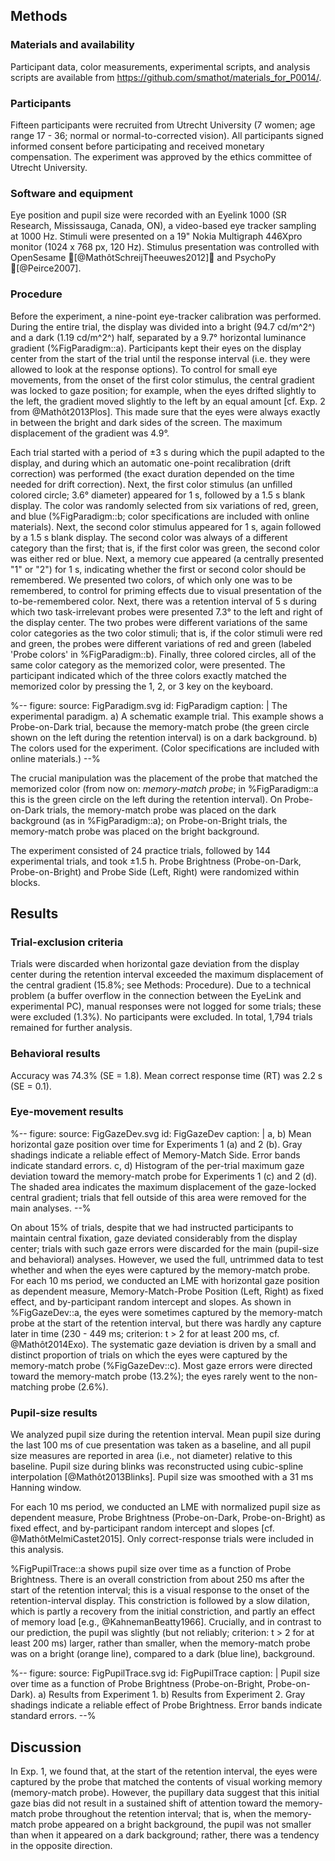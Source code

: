 ## Methods

### Materials and availability

Participant data, color measurements, experimental scripts, and analysis scripts are available from <https://github.com/smathot/materials_for_P0014/>.

### Participants

Fifteen participants were recruited from Utrecht University (7 women; age range 17 - 36; normal or normal-to-corrected vision). All participants signed informed consent before participating and received monetary compensation. The experiment was approved by the ethics committee of Utrecht University.

### Software and equipment

Eye position and pupil size were recorded with an Eyelink 1000 (SR Research, Mississauga, Canada, ON), a video-based eye tracker sampling at 1000 Hz. Stimuli were presented on a 19" Nokia Multigraph 446Xpro monitor (1024 x 768 px, 120 Hz). Stimulus presentation was controlled with OpenSesame [@MathôtSchreijTheeuwes2012] and PsychoPy [@Peirce2007].

### Procedure

Before the experiment, a nine-point eye-tracker calibration was performed. During the entire trial, the display was divided into a bright (94.7 cd/m^2^) and a dark (1.19 cd/m^2^) half, separated by a 9.7° horizontal luminance gradient (%FigParadigm::a). Participants kept their eyes on the display center from the start of the trial until the response interval (i.e. they were allowed to look at the response options). To control for small eye movements, from the onset of the first color stimulus, the central gradient was locked to gaze position; for example, when the eyes drifted slightly to the left, the gradient moved slightly to the left by an equal amount [cf. Exp. 2 from @Mathôt2013Plos]. This made sure that the eyes were always exactly in between the bright and dark sides of the screen. The maximum displacement of the gradient was 4.9°.

Each trial started with a period of ±3 s during which the pupil adapted to the display, and during which an automatic one-point recalibration (drift correction) was performed (the exact duration depended on the time needed for drift correction). Next, the first color stimulus (an unfilled colored circle; 3.6° diameter) appeared for 1 s, followed by a 1.5 s blank display. The color was randomly selected from six variations of red, green, and blue (%FigParadigm::b; color specifications are included with online materials). Next, the second color stimulus appeared for 1 s, again followed by a 1.5 s blank display. The second color was always of a different category than the first; that is, if the first color was green, the second color was either red or blue. Next, a memory cue appeared (a centrally presented "1" or "2") for 1 s, indicating whether the first or second color should be remembered. We presented two colors, of which only one was to be remembered, to control for priming effects due to visual presentation of the to-be-remembered color. Next, there was a retention interval of 5 s during which two task-irrelevant probes were presented 7.3° to the left and right of the display center. The two probes were different variations of the same color categories as the two color stimuli; that is, if the color stimuli were red and green, the probes were different variations of red and green (labeled 'Probe colors' in %FigParadigm::b). Finally, three colored circles, all of the same color category as the memorized color, were presented. The participant indicated which of the three colors exactly matched the memorized color by pressing the 1, 2, or 3 key on the keyboard.

%--
figure:
 source: FigParadigm.svg
 id: FigParadigm
 caption: |
  The experimental paradigm. a) A schematic example trial. This example shows a Probe-on-Dark trial, because the memory-match probe (the green circle shown on the left during the retention interval) is on a dark background. b) The colors used for the experiment. (Color specifications are included with online materials.)
--%

The crucial manipulation was the placement of the probe that matched the memorized color (from now on: *memory-match probe*; in %FigParadigm::a this is the green circle on the left during the retention interval). On Probe-on-Dark trials, the memory-match probe was placed on the dark background (as in %FigParadigm::a); on Probe-on-Bright trials, the memory-match probe was placed on the bright background.

The experiment consisted of 24 practice trials, followed by 144 experimental trials, and took ±1.5 h. Probe Brightness (Probe-on-Dark, Probe-on-Bright) and Probe Side (Left, Right) were randomized within blocks.

## Results

### Trial-exclusion criteria

Trials were discarded when horizontal gaze deviation from the display center during the retention interval exceeded the maximum displacement of the central gradient (15.8%; see Methods: Procedure). Due to a technical problem (a buffer overflow in the connection between the EyeLink and experimental PC), manual responses were not logged for some trials; these were excluded (1.3%). No participants were excluded. In total, 1,794 trials remained for further analysis.

### Behavioral results

Accuracy was 74.3% (SE = 1.8). Mean correct response time (RT) was 2.2 s (SE = 0.1).

### Eye-movement results

%--
figure:
 source: FigGazeDev.svg
 id: FigGazeDev
 caption: |
  a, b) Mean horizontal gaze position over time for Experiments 1 (a) and 2 (b). Gray shadings indicate a reliable effect of Memory-Match Side. Error bands indicate standard errors. c, d) Histogram of the per-trial maximum gaze deviation toward the memory-match probe for Experiments 1 (c) and 2 (d). The shaded area indicates the maximum displacement of the gaze-locked central gradient; trials that fell outside of this area were removed for the main analyses.
--%

On about 15% of trials, despite that we had instructed participants to maintain central fixation, gaze deviated considerably from the display center; trials with such gaze errors were discarded for the main (pupil-size and behavioral) analyses. However, we used the full, untrimmed data to test whether and when the eyes were captured by the memory-match probe. For each 10 ms period, we conducted an LME with horizontal gaze position as dependent measure, Memory-Match-Probe Position (Left, Right) as fixed effect, and by-participant random intercept and slopes. As shown in %FigGazeDev::a, the eyes were sometimes captured by the memory-match probe at the start of the retention interval, but there was hardly any capture later in time (230 - 449 ms; criterion: t > 2 for at least 200 ms, cf. @Mathôt2014Exo). The systematic gaze deviation is driven by a small and distinct proportion of trials on which the eyes were captured by the memory-match probe (%FigGazeDev::c). Most gaze errors were directed toward the memory-match probe (13.2%); the eyes rarely went to the non-matching probe (2.6%).

### Pupil-size results

We analyzed pupil size during the retention interval. Mean pupil size during the last 100 ms of cue presentation was taken as a baseline, and all pupil size measures are reported in area (i.e., not diameter) relative to this baseline. Pupil size during blinks was reconstructed using cubic-spline interpolation [@Mathôt2013Blinks]. Pupil size was smoothed with a 31 ms Hanning window.

For each 10 ms period, we conducted an LME with normalized pupil size as dependent measure, Probe Brightness (Probe-on-Dark, Probe-on-Bright) as fixed effect, and by-participant random intercept and slopes [cf. @MathôtMelmiCastet2015]. Only correct-response trials were included in this analysis.

%FigPupilTrace::a shows pupil size over time as a function of Probe Brightness. There is an overall constriction from about 250 ms after the start of the retention interval; this is a visual response to the onset of the retention-interval display. This constriction is followed by a slow dilation, which is partly a recovery from the initial constriction, and partly an effect of memory load [e.g., @KahnemanBeatty1966]. Crucially, and in contrast to our prediction, the pupil was slightly (but not reliably; criterion: t > 2 for at least 200 ms) larger, rather than smaller, when the memory-match probe was on a bright (orange line), compared to a dark (blue line), background.

%--
figure:
 source: FigPupilTrace.svg
 id: FigPupilTrace
 caption: |
  Pupil size over time as a function of Probe Brightness (Probe-on-Bright, Probe-on-Dark). a) Results from Experiment 1. b) Results from Experiment 2. Gray shadings indicate a reliable effect of Probe Brightness. Error bands indicate standard errors.
--%

## Discussion

In Exp. 1, we found that, at the start of the retention interval, the eyes were captured by the probe that matched the contents of visual working memory (memory-match probe). However, the pupillary data suggest that this initial gaze bias did not result in a sustained shift of attention toward the memory-match probe throughout the retention interval; that is, when the memory-match probe appeared on a bright background, the pupil was not smaller than when it appeared on a dark background; rather, there was a tendency in the opposite direction.
